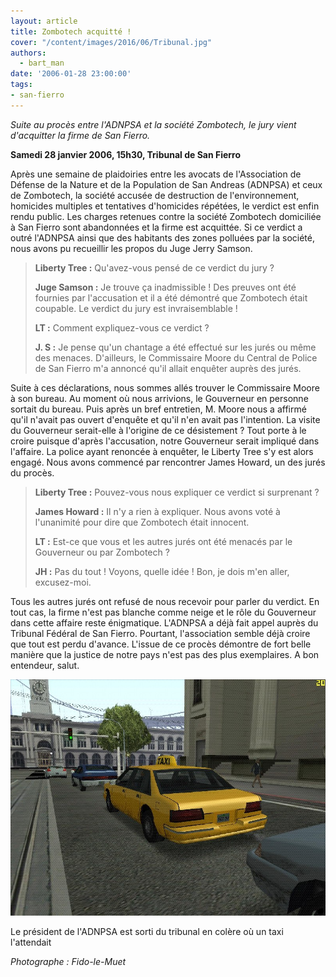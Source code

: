 ```yaml
---
layout: article
title: Zombotech acquitté !
cover: "/content/images/2016/06/Tribunal.jpg"
authors:
  - bart_man
date: '2006-01-28 23:00:00'
tags:
- san-fierro
---
```


_Suite au procès entre l'ADNPSA et la société Zombotech, le jury vient d'acquitter la firme de San Fierro._

**Samedi 28 janvier 2006, 15h30, Tribunal de San Fierro**

Après une semaine de plaidoiries entre les avocats de l'Association de Défense de la Nature et de la Population de San Andreas (ADNPSA) et ceux de Zombotech, la société accusée de destruction de l'environnement, homicides multiples et tentatives d'homicides répétées, le verdict est enfin rendu public. Les charges retenues contre la société Zombotech domiciliée à San Fierro sont abandonnées et la firme est acquittée. Si ce verdict a outré l'ADNPSA ainsi que des habitants des zones polluées par la société, nous avons pu recueillir les propos du Juge Jerry Samson.

> **Liberty Tree :** Qu'avez-vous pensé de ce verdict du jury ?
> 
> **Juge Samson :** Je trouve ça inadmissible ! Des preuves ont été fournies par l'accusation et il a été démontré que Zombotech était coupable. Le verdict du jury est invraisemblable !
> 
> **LT :** Comment expliquez-vous ce verdict ?
> 
> **J. S :** Je pense qu'un chantage a été effectué sur les jurés ou même des menaces. D'ailleurs, le Commissaire Moore du Central de Police de San Fierro m'a annoncé qu'il allait enquêter auprès des jurés.

Suite à ces déclarations, nous sommes allés trouver le Commissaire Moore à son bureau. Au moment où nous arrivions, le Gouverneur en personne sortait du bureau. Puis après un bref entretien, M. Moore nous a affirmé qu'il n'avait pas ouvert d'enquête et qu'il n'en avait pas l'intention. La visite du Gouverneur serait-elle à l'origine de ce désistement ? Tout porte à le croire puisque d'après l'accusation, notre Gouverneur serait impliqué dans l'affaire. La police ayant renoncée à enquêter, le Liberty Tree s'y est alors engagé. Nous avons commencé par rencontrer James Howard, un des jurés du procès.

> **Liberty Tree :** Pouvez-vous nous expliquer ce verdict si surprenant ?
> 
> **James Howard :** Il n'y a rien à expliquer. Nous avons voté à l'unanimité pour dire que Zombotech était innocent.
> 
> **LT :** Est-ce que vous et les autres jurés ont été menacés par le Gouverneur ou par Zombotech ?
> 
> **JH :** Pas du tout ! Voyons, quelle idée ! Bon, je dois m'en aller, excusez-moi.

Tous les autres jurés ont refusé de nous recevoir pour parler du verdict. En tout cas, la firme n'est pas blanche comme neige et le rôle du Gouverneur dans cette affaire reste énigmatique. L'ADNPSA a déjà fait appel auprès du Tribunal Fédéral de San Fierro. Pourtant, l'association semble déjà croire que tout est perdu d'avance. L'issue de ce procès démontre de fort belle manière que la justice de notre pays n'est pas des plus exemplaires. A bon entendeur, salut.

![](/content/images/2005/01/Tribunal2.jpg)

Le président de l'ADNPSA est sorti du tribunal en colère où un taxi l'attendait

_Photographe : Fido-le-Muet_